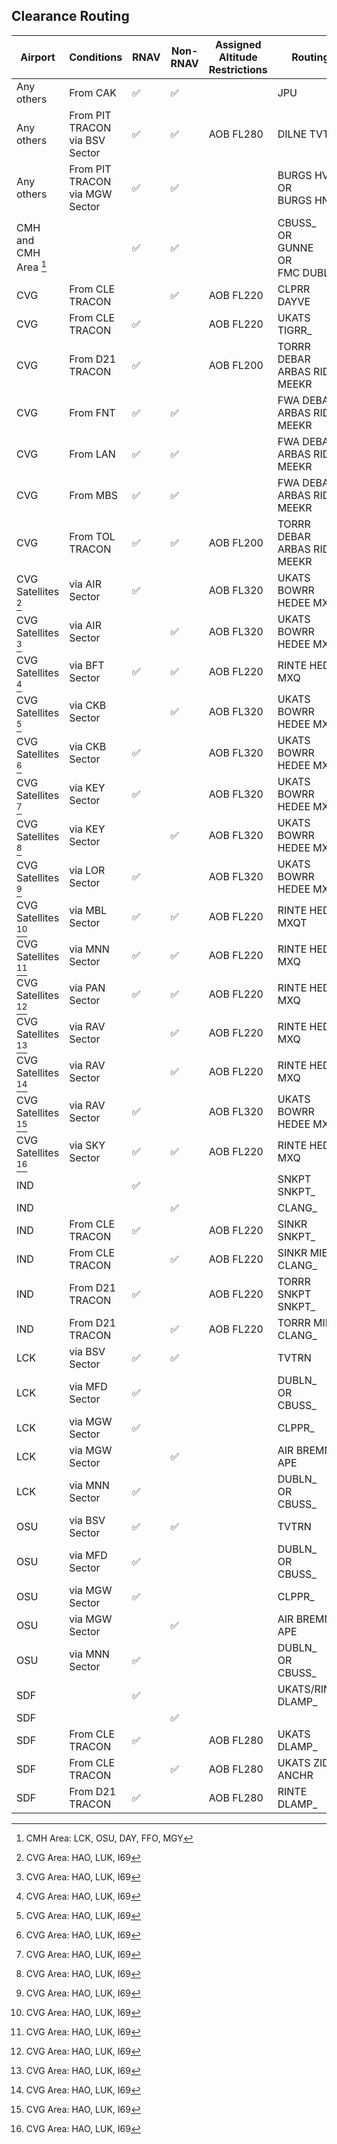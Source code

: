 ## Clearance Routing

| Airport | Conditions | RNAV | Non-RNAV | Assigned Altitude <br> Restrictions | Routing |
| ------- | ---------- | --------- | ------- | ---- | ----- |
| Any others | From CAK |  :white_check_mark: |:white_check_mark: | | JPU |
| Any others | From PIT TRACON via BSV Sector |  :white_check_mark: |:white_check_mark: | AOB FL280 | DILNE TVTRN |
| Any others | From PIT TRACON via MGW Sector |  :white_check_mark: |:white_check_mark: | | BURGS HVQ <br> OR <br> BURGS HNN |
| CMH and CMH Area [^2] |  | :white_check_mark: | :white_check_mark: | | CBUSS_ <br> OR <br> GUNNE <br> OR <br> FMC DUBLN_ |
| CVG | From CLE TRACON |  | :white_check_mark: | AOB FL220 | CLPRR DAYVE |
| CVG | From CLE TRACON | :white_check_mark: | | AOB FL220 | UKATS TIGRR_ |
| CVG | From D21 TRACON | :white_check_mark: | | AOB FL200 | TORRR DEBAR ARBAS RID MEEKR |
| CVG | From FNT | :white_check_mark: | :white_check_mark: |  | FWA DEBAR ARBAS RID MEEKR |
| CVG | From LAN | :white_check_mark: |:white_check_mark: |  | FWA DEBAR ARBAS RID MEEKR |
| CVG | From MBS | :white_check_mark: | :white_check_mark:| | FWA DEBAR ARBAS RID MEEKR |
| CVG | From TOL TRACON | :white_check_mark: | :white_check_mark:| AOB FL200 | TORRR DEBAR ARBAS RID MEEKR |
| CVG Satellites [^1] | via AIR Sector | :white_check_mark: |  | AOB FL320 |  UKATS BOWRR HEDEE MXQ   |
| CVG Satellites [^1] | via AIR Sector | | :white_check_mark: | AOB FL320 | UKATS BOWRR HEDEE MXQ  |
| CVG Satellites [^1] | via BFT Sector | :white_check_mark:  | :white_check_mark: | AOB FL220 | RINTE HEDEE MXQ |
| CVG Satellites [^1] | via CKB Sector |  | :white_check_mark: | AOB FL320 |  UKATS BOWRR HEDEE MXQ  |
| CVG Satellites [^1] | via CKB Sector | :white_check_mark: |  | AOB FL320 | UKATS BOWRR HEDEE MXQ   |
| CVG Satellites [^1] | via KEY Sector | :white_check_mark: |  | AOB FL320 |  UKATS BOWRR HEDEE MXQ   |
| CVG Satellites [^1] | via KEY Sector | | :white_check_mark: | AOB FL320 | UKATS BOWRR HEDEE MXQ  |
| CVG Satellites [^1] | via LOR Sector | :white_check_mark: |  | AOB FL320 |  UKATS BOWRR HEDEE MXQ   |
| CVG Satellites [^1] | via MBL Sector | :white_check_mark:  | :white_check_mark: | AOB FL220 | RINTE HEDEE MXQT |
| CVG Satellites [^1] | via MNN Sector | :white_check_mark:  | :white_check_mark: | AOB FL220 | RINTE HEDEE MXQ |
| CVG Satellites [^1] | via PAN Sector | :white_check_mark:  | :white_check_mark: | AOB FL220 | RINTE HEDEE MXQ |
| CVG Satellites [^1] | via RAV Sector |  | :white_check_mark: | AOB FL220 | RINTE HEDEE MXQ |
| CVG Satellites [^1] | via RAV Sector |  | :white_check_mark: | AOB FL220 | RINTE HEDEE MXQ |
| CVG Satellites [^1] | via RAV Sector | :white_check_mark: |  | AOB FL320 |  UKATS BOWRR HEDEE MXQ   |
| CVG Satellites [^1] | via SKY Sector | :white_check_mark:  | :white_check_mark: | AOB FL220 | RINTE HEDEE MXQ |
| IND |  | :white_check_mark: | | | SNKPT SNKPT_ |
| IND |  | | :white_check_mark: | | CLANG_ |
| IND | From CLE TRACON | :white_check_mark: | | AOB FL220 | SINKR SNKPT_ |
| IND | From CLE TRACON | | :white_check_mark: | AOB FL220 | SINKR MIE CLANG_ |
| IND | From D21 TRACON | :white_check_mark: | | AOB FL220 | TORRR SNKPT SNKPT_ |
| IND | From D21 TRACON | | :white_check_mark: | AOB FL220 | TORRR MIE CLANG_ |
| LCK | via BSV Sector | :white_check_mark:| :white_check_mark: | | TVTRN |
| LCK | via MFD Sector | :white_check_mark: | | |  DUBLN_ <br> OR <br> CBUSS_|
| LCK | via MGW Sector | :white_check_mark: | | | CLPPR_ |
| LCK | via MGW Sector | | :white_check_mark: | | AIR BREMN APE |
| LCK | via MNN Sector | :white_check_mark: | | |  DUBLN_ <br> OR <br> CBUSS_|
| OSU | via BSV Sector | :white_check_mark:| :white_check_mark: | | TVTRN |
| OSU | via MFD Sector | :white_check_mark: | | |  DUBLN_ <br> OR <br> CBUSS_|
| OSU | via MGW Sector | :white_check_mark: | | | CLPPR_ |
| OSU | via MGW Sector | | :white_check_mark: | | AIR BREMN APE |
| OSU | via MNN Sector | :white_check_mark: | | |  DUBLN_ <br> OR <br> CBUSS_|
| SDF |  | :white_check_mark: | |  | UKATS/RINTE DLAMP_ |
| SDF |  | | :white_check_mark: | |  | APE V5 IIU <br> OR <br> ROD V47 CVG V5 IIU |
| SDF | From CLE TRACON | :white_check_mark: | | AOB FL280 | UKATS DLAMP_ |
| SDF | From CLE TRACON | | :white_check_mark: | AOB FL280 | UKATS ZIDHI ANCHR  |
| SDF | From D21 TRACON | :white_check_mark: | | AOB FL280 | RINTE DLAMP_ |

[^1]: CVG Area: HAO, LUK, I69
[^2]: CMH Area: LCK, OSU, DAY, FFO, MGY
[^3]: IND Area: EYE, MQJ, TYQ

